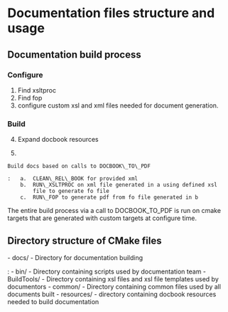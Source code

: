 # Documentation files structure and usage

## Documentation build process

### Configure

1.  Find xsltproc
2.  Find fop
3.  configure custom xsl and xml files needed for document generation.

### Build

4.  Expand docbook resources

5.  

    Build docs based on calls to DOCBOOK\_TO\_PDF

    :   a.  CLEAN\_REL\_BOOK for provided xml
        b.  RUN\_XSLTPROC on xml file generated in a using defined xsl
            file to generate fo file
        c.  RUN\_FOP to generate pdf from fo file generated in b

The entire build process via a call to DOCBOOK\_TO\_PDF is run on cmake
targets that are generated with custom targets at configure time.

## Directory structure of CMake files

\- docs/ - Directory for documentation building

:   -   bin/ - Directory containing scripts used by documentation team
    -   BuildTools/ - Directory containing xsl files and xsl file
        templates used by documentors
    -   common/ - Directory containing common files used by all
        documents built
    -   resources/ - directory containing docbook resources needed to
        build documentation
